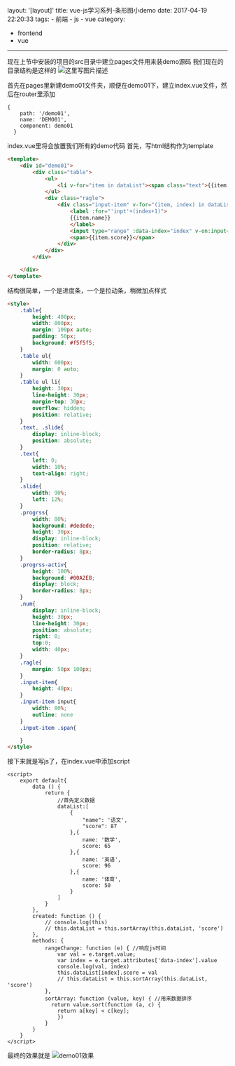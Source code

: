 layout: '[layout]'
title: vue-js学习系列-条形图小demo
date: 2017-04-19 22:20:33
tags:
	- 前端
	- js
	- vue
category:
 - frontend
 - vue
---

现在上节中安装的项目的src目录中建立pages文件用来装demo源码
我们现在的目录结构是这样的
![这里写图片描述](http://img.blog.csdn.net/20170417214935878?watermark/2/text/aHR0cDovL2Jsb2cuY3Nkbi5uZXQvdTAxMjQwOTg0OA==/font/5a6L5L2T/fontsize/400/fill/I0JBQkFCMA==/dissolve/70/gravity/SouthEast)
<!-- more -->
首先在pages里新建demo01文件夹，顺便在demo01下，建立index.vue文件，然后在router里添加
```
{
    path: '/demo01',
    name: 'DEMO01',
    component: demo01
  }
```
index.vue里将会放置我们所有的demo代码
首先，写html结构作为template
```html
<template>
	<div id="demo01">
		<div class="table">
			<ul>
				<li v-for="item in dataList"><span class="text">{{item.name}}</span><span class="slide"><div class="progrss"><i class="progrss-activ" :style="{width: item.score + '%'}"></i></div><span class="num">{{item.score}}</span></span></li>
			</ul>
			<div class="ragle">
				<div class="input-item" v-for="(item, index) in dataList">
					<label :for="'inpt'+(index+1)">
					{{item.name}}
					</label>
					<input type="range" :data-index="index" v-on:input="rangeChange" :id="'inpt'+(index+1)" :value="item.score" max="100" min="0" step="1"/>
					<span>{{item.score}}</span>
				</div>
			</div>
		</div>

	</div>
</template>
```
结构很简单，一个是进度条，一个是拉动条，稍微加点样式
```html
<style>
	.table{
		height: 400px;
		width: 800px;
		margin: 100px auto;
		padding: 50px;
		background: #f5f5f5;
	}
	.table ul{
		width: 600px;
		margin: 0 auto;
	}
	.table ul li{
		height: 30px;
		line-height: 30px;
		margin-top: 30px;
		overflow: hidden;
		position: relative;
	}
	.text, .slide{
		display: inline-block;
		position: absolute;
	}
	.text{
		left: 0;
		width: 10%;
		text-align: right;
	}
	.slide{
		width: 90%;
		left: 12%;
	}
	.progrss{
		width: 80%;
		background: #dedede;
		height: 30px;
		display: inline-block;
		position: relative;
		border-radius: 8px;
	}
	.progrss-activ{
		height: 100%;
		background: #00A2E8;
		display: block;
		border-radius: 8px;
	}
	.num{
		display: inline-block;
		height: 30px;
		line-height: 30px;
		position: absolute;
		right: 0;
		top:0;
		width: 40px;
	}
	.ragle{
		margin: 50px 100px;
	}
	.input-item{
		height: 40px;
	}
	.input-item input{
		width: 80%;
		outline: none
	}
	.input-item .span{

	}
</style>
```
接下来就是写js了，在index.vue中添加script
```
<script>
	export default{
		data () {
			return {
				//首先定义数据
				dataList:[
					{
						"name": '语文',
						"score": 87
					},{
						name: '数学',
						score: 65
					},{
						name: '英语',
						score: 96
					},{
						name: '体育',
						score: 50
					}
				]
			}
		},
		created: function () {
			// console.log(this)
			// this.dataList = this.sortArray(this.dataList, 'score')
		},
		methods: {
			rangeChange: function (e) { //响应js时间
				var val = e.target.value;
				var index = e.target.attributes['data-index'].value
				console.log(val, index)
				this.dataList[index].score = val
				// this.dataList = this.sortArray(this.dataList, 'score')
			},
			sortArray: function (value, key) { //用来数据排序
			  return value.sort(function (a, c) {
			    return a[key] < c[key];
			 	})
			}
		}
	}
</script>
```
最终的效果就是
![demo01效果](http://img.blog.csdn.net/20170417215645202?watermark/2/text/aHR0cDovL2Jsb2cuY3Nkbi5uZXQvdTAxMjQwOTg0OA==/font/5a6L5L2T/fontsize/400/fill/I0JBQkFCMA==/dissolve/70/gravity/SouthEast)

